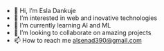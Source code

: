 - 👋 Hi, I’m Esla Dankuje
- 👀 I’m interested in web and inovative technologies
- 🌱 I’m currently learning AI and ML
- 💞️ I’m looking to collaborate on amazing projects
- 📫 How to reach me alsenad390@gmail.com

<!---
esladan/esladan is a ✨ special ✨ repository because its `README.md` (this file) appears on your GitHub profile.
You can click the Preview link to take a look at your changes.
--->
